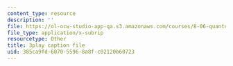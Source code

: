 ```yaml
---
content_type: resource
description: ''
file: https://ol-ocw-studio-app-qa.s3.amazonaws.com/courses/8-06-quantum-physics-iii-spring-2018/385ca9fd607055968a8fc02120b60723_RWPfOV0CV5Y.vtt
file_type: application/x-subrip
resourcetype: Other
title: 3play caption file
uid: 385ca9fd-6070-5596-8a8f-c02120b60723
---
```

